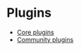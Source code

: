 # Plugins

* [Core plugins](/core.md)
  <!-- * [Color](/core.md#color)
  * [Latex](/core.md#latex)
  * [LineChart](/core.md#linechart)
  * [Markdown](/core.md#markdown)
  * [Mermaid](/core.md#mermaid)
  * [ReactComponent](/core.md#reactcomponent)
  * [Regex](/core.md#regex)
  * [Table](/core.md#table)
  * [Test](/core.md#test) -->
* [Community plugins](/community.md)
